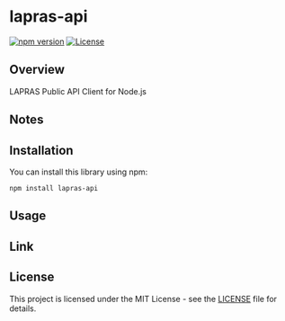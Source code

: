 # lapras-api

[![npm version](https://badge.fury.io/js/lapras-api.svg)](https://badge.fury.io/js/lapras-api)
[![License](https://img.shields.io/badge/license-MIT-blue.svg)](https://opensource.org/licenses/MIT)

## Overview

LAPRAS Public API Client for Node.js

## Notes

## Installation

You can install this library using npm:

```shell
npm install lapras-api
```

## Usage

## Link

## License

This project is licensed under the MIT License - see the [LICENSE](LICENSE) file for details.
